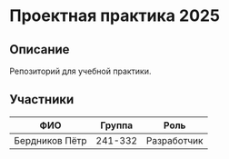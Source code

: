 # Проектная практика 2025

## Описание
Репозиторий для учебной практики.

## Участники
| ФИО | Группа | Роль |
|---|---|---|
| Бердников Пётр | 241-332 | Разработчик |
